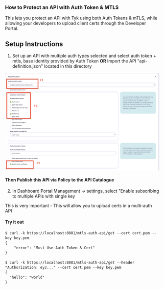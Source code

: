 ### How to Protect an API with Auth Token & MTLS

This lets you protect an API with Tyk using both Auth Tokens & mTLS, while allowing your developers to upload client certs through the Developer Portal.

## Setup Instructions

1) Set up an API with multiple auth types selected and select auth token + mtls, base identity provided by Auth Token **OR** Import the API "api-definition.json" located in this directory

![Multiple Auth](multiple-auth.png)

#### Then Publish this API via Policy to the API Catalogue

2) In Dashboard Portal Management -> settings, select "Enable subscribing to multiple APIs with single key

This is very important - This will allow you to upload certs in a multi-auth API

#### Try it out

```
$ curl -k https://localhost:8081/mtls-auth-api/get --cert cert.pem --key key.pem
{
    "error": "Must Use Auth Token & Cert"
}

$ curl -k https://localhost:8081/mtls-auth-api/get --header "Authorization: eyJ..." --cert cert.pem --key key.pem
{
  "hello": "world"
}
```

